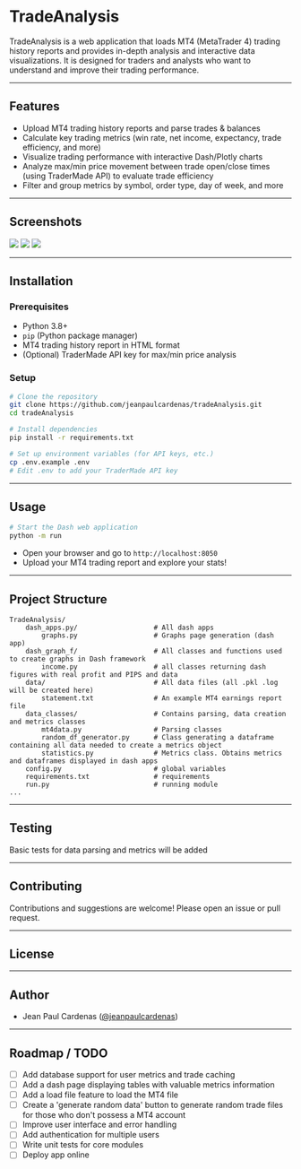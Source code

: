 # TradeAnalysis

TradeAnalysis is a web application that loads MT4 (MetaTrader 4) trading history reports and provides in-depth analysis 
and interactive data visualizations. It is designed for traders and analysts who want to understand and improve their 
trading performance.

---

## Features

- Upload MT4 trading history reports and parse trades & balances
- Calculate key trading metrics (win rate, net income, expectancy, trade efficiency, and more)
- Visualize trading performance with interactive Dash/Plotly charts
- Analyze max/min price movement between trade open/close times (using TraderMade API) to evaluate trade efficiency
- Filter and group metrics by symbol, order type, day of week, and more

---

## Screenshots

![](https://media2.giphy.com/media/v1.Y2lkPTc5MGI3NjExNzdicjM1dnFwdWMyOWRuOWUxdzg5bTB6YTZ3YTQ4a2dibXBlZzJ4eiZlcD12MV9pbnRlcm5hbF9naWZfYnlfaWQmY3Q9Zw/ylmPcsguQ8rBe1NitK/giphy.gif)
![](https://imgur.com/9Wn9rHy.gif)
![](https://imgur.com/lHQ46ZB.gif)

---

## Installation

### Prerequisites

- Python 3.8+
- `pip` (Python package manager)
- MT4 trading history report in HTML format
- (Optional) TraderMade API key for max/min price analysis

### Setup

```bash
# Clone the repository
git clone https://github.com/jeanpaulcardenas/tradeAnalysis.git
cd tradeAnalysis

# Install dependencies
pip install -r requirements.txt

# Set up environment variables (for API keys, etc.)
cp .env.example .env
# Edit .env to add your TraderMade API key
```

---

## Usage

```bash
# Start the Dash web application
python -m run
```

- Open your browser and go to `http://localhost:8050`
- Upload your MT4 trading report and explore your stats!

---

## Project Structure

```
TradeAnalysis/
    dash_apps.py/                   # All dash apps
        graphs.py                   # Graphs page generation (dash app)
    dash_graph_f/                   # All classes and functions used to create graphs in Dash framework
        income.py                   # all classes returning dash figures with real profit and PIPS and data
    data/                           # All data files (all .pkl .log will be created here)
        statement.txt               # An example MT4 earnings report file
    data_classes/                   # Contains parsing, data creation and metrics classes
        mt4data.py                  # Parsing classes
        random_df_generator.py      # Class generating a dataframe containing all data needed to create a metrics object
        statistics.py               # Metrics class. Obtains metrics and dataframes displayed in dash apps
    config.py                       # global variables
    requirements.txt                # requirements
    run.py                          # running module
...
```

---

## Testing

Basic tests for data parsing and metrics will be added

---

## Contributing

Contributions and suggestions are welcome! Please open an issue or pull request.

---

## License

[//]: # ([MIT License]&#40;LICENSE&#41;)

---

## Author

- Jean Paul Cardenas ([@jeanpaulcardenas](https://github.com/jeanpaulcardenas))

---

## Roadmap / TODO

- [ ] Add database support for user metrics and trade caching
- [ ] Add a dash page displaying tables with valuable metrics information
- [ ] Add a load file feature to load the MT4 file
- [ ] Create a 'generate random data' button to generate random trade files for those who don't possess a MT4 account
- [ ] Improve user interface and error handling
- [ ] Add authentication for multiple users
- [ ] Write unit tests for core modules
- [ ] Deploy app online
